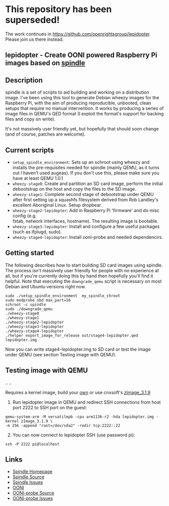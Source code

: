 # This repository has been superseded!
The work continues in https://github.com/openrightsgroup/lepidopter. Please join us there instead.

## lepidopter - Create OONI powered Raspberry Pi images based on [spindle](http://asbradbury.org/projects/spindle/)

## Description
spindle is a set of scripts to aid building and working on a distribution 
image. I've been using this tool to generate Debian wheezy images for the 
Raspberry Pi, with the aim of producing reproducible, unbooted, clean setups 
that require no manual intervention. It works by producing a series of image 
files in QEMU's QED format (I exploit the format's support for backing files 
and copy on write).

It's not massively user friendly yet, but hopefully that should soon change 
(and of course, patches are welcome).


## Current scripts
* `setup_spindle_environment`: Sets up an schroot using wheezy and installs 
the pre-requisites needed for spindle (mainly QEMU, as it turns out I haven't 
used augeas). If you don't use this, please make sure you have at least QEMU 
1.0.1
* `wheezy-stage0`: Create and partition an SD card image, perform the initial 
debootstrap on the host and copy the files to the SD image.
* `wheezy-stage1`: Complete second stage of debootstrap under QEMU after first 
setting up a squashfs filesystem derived from Rob Landley's excellent 
Aboriginal Linux. Setup dropbear.
* `wheezy-stage2-lepidopter`: Add in Raspberry Pi 'firmware' and do misc config (e.g.  
fstab, network interfaces, hostname). The resulting image is bootable.
* `wheezy-stage3-lepidopter`: Install and configure a few useful packages (such as 
ifplugd, sudo).
* `wheezy-stage4-lepidopter`: Install ooni-probe and needed dependencirs.

## Getting started
The following describes how to start building SD card images using spindle.  
The process isn't massively user friendly for people with no experience at 
all, but if you're currently doing this by hand then hopefully you'll find it 
helpful. Note that executing the `downgrade_qemu` script is necessary on most 
Debian and Ubuntu versions right now.

    sudo ./setup_spindle_environment  my_spindle_chroot
    sudo modprobe nbd max_part=16
    schroot -c spindle
    sudo ./downgrade_qemu
    ./wheezy-stage0
    ./wheezy-stage1
    ./wheezy-stage2-lepidopter
    ./wheezy-stage3-lepidopter
    ./wheezy-stage4-lepidopter
    ./helper export_image_for_release out/stage4-lepidopter.qed lepidopter.img

Now you can write stage4-lepidopter.img to SD card or test the image under QEMU (see section Testing image with QEMU).

## Testing image with QEMU
.. ..

<!--- TODO: Create your own kernel how-to --->
Requires a kernel image, build your [own](http://www.cnx-software.com/2011/10/18/raspberry-pi-emulator-in-ubuntu-with-qemu/) or use cnxsoft's [zImage_3.1.9](http://dl.dropbox.com/u/45842273/zImage_3.1.9)

1) Run lepidopter image in QEMU and redirect SSH connections from host port 2222 to SSH port on the guest:
```
qemu-system-arm -M versatilepb -cpu arm1136-r2 -hda lepidopter.img -kernel zImage_3.1.9 \
-m 256 -append "root=/dev/sda2" -redir tcp:2222::22
```
2) You can now connect to lepidopter SSH (use password pi):
```
ssh -P 2222 pi@localhost
```

## Links
* [Spindle Homepage](http://asbradbury.org/projects/spindle/)
* [Spindle Source](https://github.com/asb/spindle)
* [Spindle Issues](https://github.com/asb/spindle/issues)
* [OONI](http://ooni.torproject.org)
* [OONI-probe Source](https://gitweb.torproject.org/ooni-probe.git)
* [OONI-probe Issues](https://github.com/TheTorProject/ooni-probe/issues)

